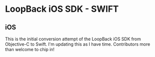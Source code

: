 LoopBack iOS SDK - SWIFT
=======
## iOS

This is the initial conversion attempt of the LoopBack iOS SDK from Objective-C to Swift.  I'm updating this as I have time.  Contributors more than welcome to chip in!
